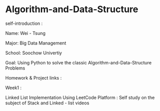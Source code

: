 # Algorithm-and-Data-Structure

self-introduction :

Name: Wei - Tsung 

Major: Big Data Management

School: Soochow Univertiy

Goal: Using Python to solve the classic Algorithm-and-Data-Structure Problems


Homework & Project links :





Week1 :

Linked List Implementation Using LeetCode Platform :
Self study on the subject of Stack and Linked - list videos
